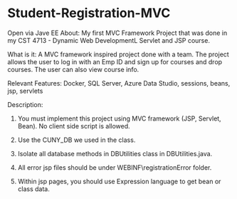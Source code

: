 # Student-Registration-MVC
Open via Jave EE  About: 
My first MVC Framework Project that was done in my CST 4713 - Dynamic Web DevelopmentL Servlet and JSP course.  

What is it:
A MVC framework inspired project done with a team. The project allows the user to log in with an Emp ID and sign up for courses and drop courses. The user can also view course info.   

Relevant Features: 
Docker, SQL Server, Azure Data Studio, sessions, beans, jsp, servlets  

Description: 
1. You must implement this project using MVC framework (JSP, Servlet, Bean). No client side script is allowed.

2. Use the CUNY_DB we used in the class. 

3. Isolate all database methods in DBUtilities class in DBUtilities.java. 

4. All error jsp files should be under WEBINF\registrationError folder. 

5. Within jsp pages, you should use Expression language to get bean or class data.
